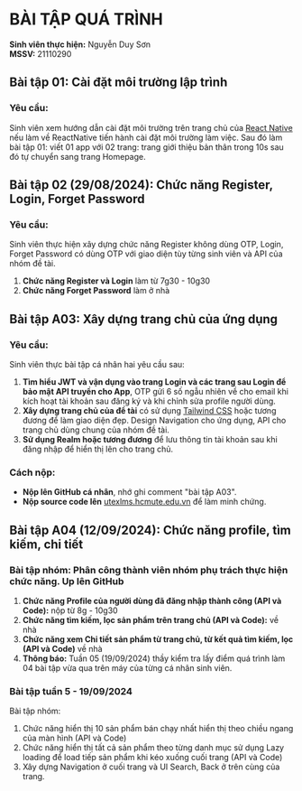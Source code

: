 # BÀI TẬP QUÁ TRÌNH

**Sinh viên thực hiện:** Nguyễn Duy Sơn  
**MSSV:** 21110290

## Bài tập 01: Cài đặt môi trường lập trình
### Yêu cầu:
Sinh viên xem hướng dẫn cài đặt môi trường trên trang chủ của [React Native](https://reactnative.dev) nếu làm về ReactNative tiến hành cài đặt môi trường làm việc. Sau đó làm bài tập 01: viết 01 app với 02 trang: trang giới thiệu bản thân trong 10s sau đó tự chuyển sang trang Homepage.

## Bài tập 02 (29/08/2024): Chức năng Register, Login, Forget Password
### Yêu cầu:
Sinh viên thực hiện xây dựng chức năng Register không dùng OTP, Login, Forget Password có dùng OTP với giao diện tùy từng sinh viên và API của nhóm đề tài.
1. **Chức năng Register và Login** làm từ 7g30 - 10g30
2. **Chức năng Forget Password** làm ở nhà

## Bài tập A03: Xây dựng trang chủ của ứng dụng
### Yêu cầu:
Sinh viên thực bài tập cá nhân hai yêu cầu sau:

1. **Tìm hiểu JWT và vận dụng vào trang Login và các trang sau Login để bảo mật API truyền cho App**, OTP gửi 6 số ngẫu nhiên về cho email khi kích hoạt tài khoản sau đăng ký và khi chỉnh sửa profile người dùng.
2. **Xây dựng trang chủ của đề tài** có sử dụng [Tailwind CSS](https://tailwindcss.com) hoặc tương đương để làm giao diện đẹp. Design Navigation cho ứng dụng, API cho trang chủ dùng chung của nhóm đề tài.
3. **Sử dụng Realm hoặc tương đương** để lưu thông tin tài khoản sau khi đăng nhập để hiển thị lên cho trang chủ.

### Cách nộp:
- **Nộp lên GitHub cá nhân**, nhớ ghi comment "bài tập A03".
- **Nộp source code lên** [utexlms.hcmute.edu.vn](https://utexlms.hcmute.edu.vn) để làm minh chứng.

## Bài tập A04 (12/09/2024): Chức năng profile, tìm kiếm, chi tiết
### Bài tập nhóm: Phân công thành viên nhóm phụ trách thực hiện chức năng. Up lên GitHub 

1. **Chức năng Profile của người dùng đã đăng nhập thành công (API và Code):** nộp từ 8g - 10g30
2. **Chức năng tìm kiếm, lọc sản phẩm trên trang chủ (API và Code):** về nhà
3. **Chức năng xem Chi tiết sản phẩm từ trang chủ, từ kết quả tìm kiếm, lọc (API và Code)** về nhà
4. **Thông báo:** Tuần 05 (19/09/2024) thầy kiểm tra lấy điểm quá trình làm 04 bài tập vừa qua trên máy của từng cá nhân sinh viên.

### Bài tập tuần 5 - 19/09/2024
Bài tập nhóm:
1. Chức năng hiển thị 10 sản phẩm bán chạy nhất hiển thị theo chiều ngang của màn hình (API và Code)
2. Chức năng hiển thị tất cả sản phẩm theo từng danh mục sử dụng Lazy loading để load tiếp sản phẩm khi kéo xuống cuối trang (API và Code)
3. Xây dựng Navigation ở cuối trang và UI Search, Back ở trên cùng của trang.
